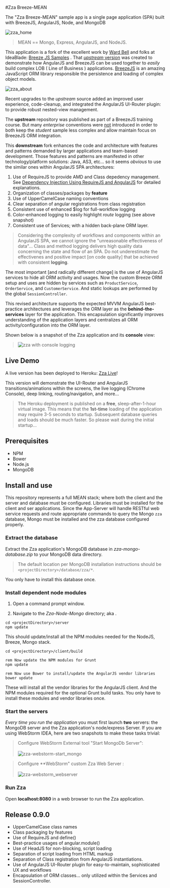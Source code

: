 #Zza Breeze-MEAN

The "Zza Breeze-MEAN" sample app is a single page application (SPA) built with BreezeJS, AngularJS, Node, and MongoDB

![zza_home](https://cloud.githubusercontent.com/assets/210413/2725275/88509a0e-c5ab-11e3-84e6-bd12b7d91a7b.png)

> MEAN == Mongo, Express, AngularJS, and NodeJS.

This application is a fork of the excellent work by [Ward Bell](https://github.com/wardbell) and folks at IdeaBlade: [Breeze JS Samples](https://github.com/Breeze/breeze.js.samples) . That [*upstream* version](https://github.com/Breeze/breeze.js.samples/tree/master/node/zza-node-mongo) was created to demonstrate how AngularJS and BreezeJS can be used together to *easily* build complex LOB ( Line of Business ) applications. [BreezeJS](http://www.breezejs.com/) is an amazing JavaScript ORM library responsible the persistence and loading of complex object models.

![zza_about](https://cloud.githubusercontent.com/assets/210413/2725443/fe161cf4-c5ac-11e3-95b1-d9ad9692cc82.png)


Recent upgrades to the *upstream* source added an improved user experience, code-cleanup, and integrated the AngularJS UI-Router plugin: to provide robust nested-view management.

The **upstream** repository was published as part of a BreezeJS training course. But many *enterprise* conventions were <u>not</u> introduced in order to both keep the *student* sample less complex and allow maintain focus on BreezeJS ORM integration.

This **downstream** fork enhances the code and architecture with features and patterns demanded by larger applications and team-based development. Those features and patterns are manifested in other technology/platform solutions: Java, AS3, etc... so it seems *obvious* to use the similar ones within AngularJS SPA architectures:

1. Use of RequireJS to provide AMD and Class depedency management. <br>See [Dependency Injection Using RequireJS and AngularJS](http://solutionoptimist.com/2013/09/30/requirejs-angularjs-dependency-injection/) for detailed explanations.
2.  Organization of classes/packages by **feature**
3.  Use of UpperCamelCase naming conventions
4.  Clear separation of angular registrations from class registration
5.  Consistent use of enhanced $log for full-workflow logging
6.  Color-enhanced logging to easily highlight *route* logging (see above snapshot)
7.  Consistent use of <xxx>Services; with a hidden back-plane ORM layer.

> Considering the complexity of workflows and components within an AngularJS SPA, we cannot ignore the "unreasonable effectiveness of data"... Class and method logging delivers high quality data concerning the state and flow of an SPA. Do not underestimate the effectivenes and positive impact [on code quality] that be achieved with consistent **logging**.

The most important [and radically different change] is the use of AngularJS services to hide all ORM activity and usages.
Now the custom Breeze ORM setup and uses are hidden by services such as `ProductService`, `OrderService`, and `CustomerService`. And static lookups are performed by the global `SessionController`.

This revised architecture supports the expected MVVM AngularJS best-practice architectures and leverages the ORM layer as the **behind-the-services** layer for the application. This encapsulation significantly improves understanding of the application layers and centralizes all ORM activity/configuration into the ORM layer.

Shown below is a snapshot of the Zza application and its **console** view:

> ![zza with console logging](https://cloud.githubusercontent.com/assets/210413/2667789/18dbb27e-c0b2-11e3-92bb-054483fe1bf1.png)

## Live Demo

A live version has been deployed to Heroku:  [Zza Live](http://zza-breeze-mean.herokuapp.com/)!

This version will demonstrate the UI-Router and AngularJS transitions/animations within the screens, the live logging (Chrome Console), deep linking, routing/navigation, and more...

> The Heroku deployment is published on a **free**, sleep-after-1-hour virtual image. This means that the **1st-time** loading of the application may require 3-5 seconds to startup. Subsequent database queries and loads should be much faster. So please wait during the initial startup...


## Prerequisites

* NPM
* Bower
* Node.js
* MongoDB

## Install and use

This repository represents a full MEAN stack; where both the client and the server and database must be configured. Libraries must be installed for the client and ser applications. Since the App-Server will handle RESTful web service requests and route appropriate commands to query the Mongo `zza` database, Mongo must be installed and the zza database configured properly.

### Extract the database

Extract the Zza application's MongoDB database in *zza-mongo-database.zip* to your MongoDB data directory. 

>The default location per MongoDB installation instructions should be `<projectDirectory>/database/zza/*`.

You only have to install this database once.

### Install dependent node modules

1. Open a command prompt window.

2. Navigate to the *Zza-Node-Mongo* directory; aka <projectDirectory>.


```text
cd <projectDirectory>/server
npm update
```

This should update/install all the NPM modules needed for the NodeJS, Breeze, Mongo stack.

```text
cd <projectDirectory>/client/build

rem Now update the NPM modules for Grunt
npm update

rem Now use Bower to install/update the AngularJS vendor libraries
bower update
```

These will install all the vendor libraries for the AngularJS client. And the NPM modules required for the optional Grunt build tasks.
You only have to install these modules and vendor libraries once.

### Start the servers
*Every time you run the application* you must first launch **two** servers: the MongoDB server and the Zza application's node/express Server. If you are using WebStorm IDEA, here are two snapshots to make these tasks trivial:

> Configure WebStorm External tool "Start MongoDb Server": <br/><br>![zza-webstorm-start_mongo](https://cloud.githubusercontent.com/assets/210413/2668242/4782bb4a-c0b7-11e3-982c-ddc688ee72a4.png)

> Configure **WebStorm"  custom Zza Web Server : <br/><br>
![zza-webstorm_webserver](https://cloud.githubusercontent.com/assets/210413/2668258/5c4861b0-c0b7-11e3-92bf-4c5ae7b0ebac.png)

### Run Zza

Open **localhost:8080** in a web browser to run the Zza application.

## Release 0.9.0

* UpperCamelCase class names
* Class packaging by features
* Use of RequireJS and define()
* Best-practice usages of angular.module()
* Use of HeadJS for non-blocking, script loading
* Separation of script loading from HTML markup
* Separation of Class registration from AngularJS instantiations.
* Use of AngularJS UI-Router plugin for easy-to-maintain, sophisticated UX and workflows
* Encapsulation of ORM classes... only utilized within the <xxx>Services and SessionController.
